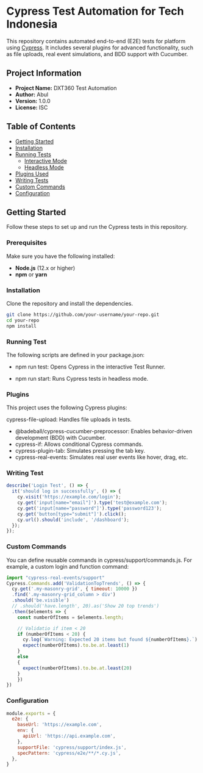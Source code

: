 # Cypress Test Automation for Tech Indonesia

This repository contains automated end-to-end (E2E) tests for platform using [Cypress](https://www.cypress.io/). It includes several plugins for advanced functionality, such as file uploads, real event simulations, and BDD support with Cucumber.

## Project Information

- **Project Name:** DXT360 Test Automation
- **Author:** Abul
- **Version:** 1.0.0
- **License:** ISC

## Table of Contents

- [Getting Started](#getting-started)
- [Installation](#installation)
- [Running Tests](#running-tests)
  - [Interactive Mode](#interactive-mode)
  - [Headless Mode](#headless-mode)
- [Plugins Used](#plugins-used)
- [Writing Tests](#writing-tests)
- [Custom Commands](#custom-commands)
- [Configuration](#configuration)

## Getting Started

Follow these steps to set up and run the Cypress tests in this repository.

### Prerequisites

Make sure you have the following installed:

- **Node.js** (12.x or higher)
- **npm** or **yarn**

### Installation

Clone the repository and install the dependencies.

```bash
git clone https://github.com/your-username/your-repo.git
cd your-repo
npm install
```

### Running Test
The following scripts are defined in your package.json:

- npm run test: Opens Cypress in the interactive Test Runner.

- npm run start: Runs Cypress tests in headless mode.

### Plugins
This project uses the following Cypress plugins:

cypress-file-upload: Handles file uploads in tests.
- @badeball/cypress-cucumber-preprocessor: Enables behavior-driven development (BDD) with Cucumber.
- cypress-if: Allows conditional Cypress commands.
- cypress-plugin-tab: Simulates pressing the tab key.
- cypress-real-events: Simulates real user events like hover, drag, etc.

### Writing Test
```javascript
describe('Login Test', () => {
  it('should log in successfully', () => {
    cy.visit('https://example.com/login');
    cy.get('input[name="email"]').type('test@example.com');
    cy.get('input[name="password"]').type('password123');
    cy.get('button[type="submit"]').click();
    cy.url().should('include', '/dashboard');
  });
});
```

### Custom Commands
You can define reusable commands in cypress/support/commands.js. For example, a custom login and function command:
```javascript
import "cypress-real-events/support"
Cypress.Commands.add('ValidationTopTrends', () => {
  cy.get('.my-masonry-grid', { timeout: 10000 })
  .find('.my-masonry-grid_column > div')
  .should('be.visible')
  // .should('have.length', 20).as('Show 20 top trends')
  .then($elements => {
    const numberOfItems = $elements.length;

    // Validatio if item < 20
    if (numberOfItems < 20) {
      cy.log(`Warning: Expected 20 items but found ${numberOfItems}.`)
      expect(numberOfItems).to.be.at.least(1)
    }
    else 
    {
      expect(numberOfItems).to.be.at.least(20)
    }
    })
})
```
### Configuration
```javascript
module.exports = {
  e2e: {
    baseUrl: 'https://example.com',
    env: {
      apiUrl: 'https://api.example.com',
    },
    supportFile: 'cypress/support/index.js',
    specPattern: 'cypress/e2e/**/*.cy.js',
  },
}
```